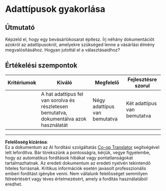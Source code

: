 <!--
CO_OP_TRANSLATOR_METADATA:
{
  "original_hash": "3869244ceda606c4969d8cdd82679867",
  "translation_date": "2025-08-28T04:09:31+00:00",
  "source_file": "2-js-basics/1-data-types/assignment.md",
  "language_code": "hu"
}
-->
# Adattípusok gyakorlása

## Útmutató

Képzeld el, hogy egy bevásárlókosarat építesz. Írj néhány dokumentációt azokról az adattípusokról, amelyekre szükséged lenne a vásárlási élmény megvalósításához. Hogyan jutottál el a választásaidhoz?

## Értékelési szempontok

Kritériumok | Kiváló | Megfelelő | Fejlesztésre szorul
--- | --- | --- | --- |
||A hat adattípus fel van sorolva és részletesen bemutatva, dokumentálva azok használatát|Négy adattípus van bemutatva|Két adattípus van bemutatva|

---

**Felelősség kizárása**:  
Ez a dokumentum az AI fordítási szolgáltatás [Co-op Translator](https://github.com/Azure/co-op-translator) segítségével lett lefordítva. Bár törekszünk a pontosságra, kérjük, vegye figyelembe, hogy az automatikus fordítások hibákat vagy pontatlanságokat tartalmazhatnak. Az eredeti dokumentum az eredeti nyelvén tekintendő hiteles forrásnak. Kritikus információk esetén javasolt professzionális emberi fordítást igénybe venni. Nem vállalunk felelősséget semmilyen félreértésért vagy téves értelmezésért, amely a fordítás használatából eredhet.